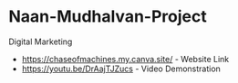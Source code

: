 # Naan-Mudhalvan-Project
Digital Marketing

+ https://chaseofmachines.my.canva.site/ - Website Link
+ https://youtu.be/DrAajTJZucs - Video Demonstration

